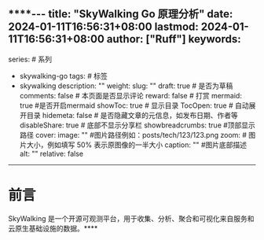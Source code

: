 ****---
title: "SkyWalking Go 原理分析"
date: 2024-01-11T16:56:31+08:00
lastmod: 2024-01-11T16:56:31+08:00
author: ["Ruff"]
keywords: 
- 
series: # 系列
- skywalking-go
tags: # 标签
- skywalking
description: ""
weight:
slug: ""
draft: true # 是否为草稿
comments: false # 本页面是否显示评论
reward: false # 打赏
mermaid: true #是否开启mermaid
showToc: true # 显示目录
TocOpen: true # 自动展开目录
hidemeta: false # 是否隐藏文章的元信息，如发布日期、作者等
disableShare: true # 底部不显示分享栏
showbreadcrumbs: true #顶部显示路径
cover:
    image: "" #图片路径例如：posts/tech/123/123.png
    zoom: # 图片大小，例如填写 50% 表示原图像的一半大小
    caption: "" #图片底部描述
    alt: ""
    relative: false
---


# 前言 
SkyWalking 是一个开源可观测平台，用于收集、分析、聚合和可视化来自服务和云原生基础设施的数据。****